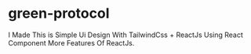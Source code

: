 # green-protocol
 I Made This is Simple Ui Design With TailwindCss + ReactJs Using React Component More Features Of ReactJs.

